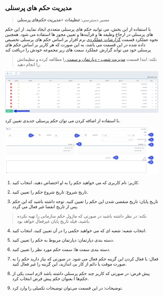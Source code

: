 ﻿## مدیریت  حکم های پرسنلی

>  مسیر دسترسی:  **تنظیمات** >**مدیریت حکم‌های پرسنلی** 

با استفاده از این بخش، می توانید حکم های پرسنلی متعددی ایجاد نمایید. از این حکم های پرسنلی در ارجاع وظیفه ها و فرآیندها و تعیین مجوز ها استفاده می شود. همچنین نحوه عملکرد قسمت [گزارشات عملکردی](https://github.com/1stco/PayamGostarDocs/blob/master/help%202.5.4/Management-and-reports/Functional-reports/Functional-reports.md) نرم افزار بر اساس حکم های پرسنلی تخصیص داده شده در این قسمت می باشد، به این صورت که هر کاربر بر اساس حکم های پرسنلی خود می تواند گزارش عملکرد سمت های زیر مجموعه خودش را دریافت کند

> نکته: ابتدا قسمت [مدیریت شعب - دپارتمان و سمت ](https://github.com/1stco/PayamGostarDocs/blob/master/help%202.5.4/Basic-Information/branches-department/branches-department.md)را مطالعه کرده و تنظیماتش را انجام دهید.


![](1.png)

با استفاده از اضافه کردن می توان حکم پرسنلی جدیدی تعیین کرد.

![](2.png)

1. کاربر: نام کاربری که می خواهید حکم را به او اختصاص دهید، انتخاب کنید.

2. تاریخ شروع: تاریخ شروع حکم را تعیین کنید.

3. تاریخ پایان: تاریخ منقضی شدن این حکم را تعیین کنید.  توجه داشته باشید که این حکم پس از تاریخ انقضا غیر فعال می گردد.

> نکته: در نظر داشته باشید در صورتی که ماژول حکم سازمانی را تهیه نکرده باشید، فیلد تاریخ پایان غیرفعال خواهد بود.

4. انتخاب شعبه: شعبه ای که می خواهید حکمی را در آن تعیین کنید، انتخاب کنید.

5. دسته بندی دپارتمان: دپارتمان مربوط به حکم را تعیین کنید.

6. دسته بندی سمت ها: سمت حکم مورد نظر را تعیین کنید.

7. فعال: با فعال کردن این گزینه حکم فعال می شود. در صورتی که نیاز دارید حکم را به صورت موقت یا دائم از کار بی اندازید، این گزینه را غیر فعال کنید.

8. پیش فرض: در صورتی که کاربر چند حکم پرسنلی داشته باشد لازم است یکی از حکم‌ها ا بعنوان حکم پیش فرض انتخاب کرد.

9. توضیحات: در این قسمت می‌توان توضیحات تکمیلی را وارد کرد.
